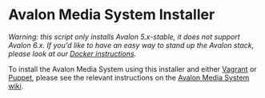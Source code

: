 # Avalon Media System Installer

*Warning: this script only installs Avalon 5.x-stable, it does not support Avalon 6.x. If you'd like to have an easy way to stand up the Avalon stack, please look at our [Docker instructions](https://github.com/avalonmediasystem/avalon-docker).*

To install the Avalon Media System using this installer and either [Vagrant](http://www.vagrantup.com/) or [Puppet](https://github.com/puppetlabs/puppet), please see the relevant instructions on the  [Avalon Media System wiki](https://wiki.dlib.indiana.edu/display/VarVideo/Manual+Installation+of+Avalon+Using+Puppet).
